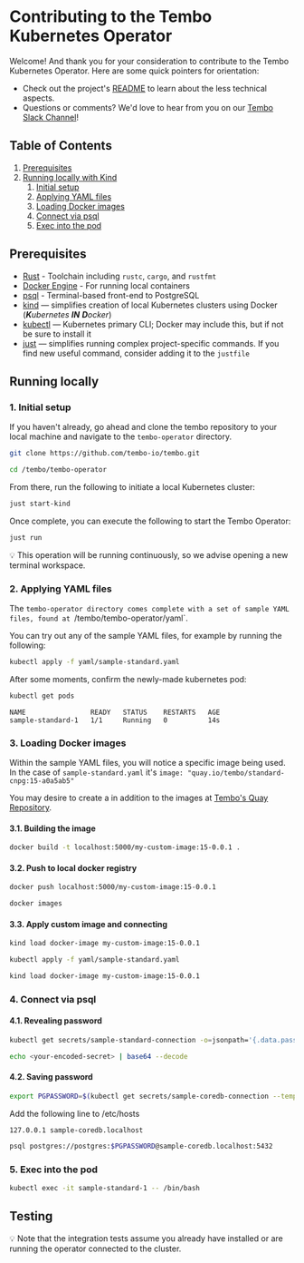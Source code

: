 # Contributing to the Tembo Kubernetes Operator
Welcome!
And thank you for your consideration to contribute to the Tembo Kubernetes Operator.
Here are some quick pointers for orientation:
- Check out the project's [README](https://github.com/tembo-io/tembo/blob/main/tembo-operator/README.md) to learn about the less technical aspects.
- Questions or comments? We'd love to hear from you on our [Tembo Slack Channel](https://join.slack.com/t/tembocommunity/shared_invite/zt-277pu7chi-NHtvHWvLhHwyK0Y5Y6vTPw)!

## Table of Contents
1. [Prerequisites](#prerequisites)
2. [Running locally with Kind](#running-locally)
    1. [Initial setup](#1.-initial-setup)
    2. [Applying YAML files](#2.-applying-YAML-files)
    3. [Loading Docker images](#3.-loading-docker-images)
    4. [Connect via psql](#4.-connect-via-psql)
    5. [Exec into the pod](#5.-exec-into-the-pod)

## Prerequisites

- [Rust](https://www.rust-lang.org/learn/get-started) - Toolchain including `rustc`, `cargo`, and `rustfmt`
- [Docker Engine](https://docs.docker.com/engine/install/) - For running local containers
- [psql](https://www.postgresql.org/docs/current/app-psql.html) - Terminal-based front-end to PostgreSQL
- [kind](https://github.com/kubernetes-sigs/kind) — simplifies creation of local Kubernetes clusters using Docker (_**K**ubernetes **IN** **D**ocker_)
- [kubectl](https://kubernetes.io/docs/tasks/tools/#kubectl) — Kubernetes primary CLI; Docker may include this, but if not be sure to install it
- [just](https://github.com/casey/just) — simplifies running complex project-specific commands. If you find new useful command, consider adding it to the `justfile`

## Running locally

### 1. Initial setup

If you haven't already, go ahead and clone the tembo repository to your local machine and navigate to the `tembo-operator` directory.


```bash
git clone https://github.com/tembo-io/tembo.git
```
```bash
cd /tembo/tembo-operator
```
From there, run the following to initiate a local Kubernetes cluster:
```bash
just start-kind
```
Once complete, you can execute the following to start the Tembo Operator:
```bash
just run
```
:bulb: This operation will be running continuously, so we advise opening a new terminal workspace.

### 2. Applying YAML files

The `tembo-operator directory comes complete with a set of sample YAML files, found at `/tembo/tembo-operator/yaml`.

You can try out any of the sample YAML files, for example by running the following:

```bash
kubectl apply -f yaml/sample-standard.yaml
```
After some moments, confirm the newly-made kubernetes pod:
```bash
kubectl get pods
```
```text
NAME                READY   STATUS    RESTARTS   AGE
sample-standard-1   1/1     Running   0          14s
```

### 3. Loading Docker images

Within the sample YAML files, you will notice a specific image being used.
In the case of `sample-standard.yaml` it's `image: "quay.io/tembo/standard-cnpg:15-a0a5ab5"`

You may desire to create a in addition to the images at [Tembo's Quay Repository](https://quay.io/organization/tembo).

#### 3.1. Building the image

```bash
docker build -t localhost:5000/my-custom-image:15-0.0.1 .
```

#### 3.2. Push to local docker registry

```bash
docker push localhost:5000/my-custom-image:15-0.0.1
```

```bash
docker images
```

#### 3.3. Apply custom image and connecting 

```bash
kind load docker-image my-custom-image:15-0.0.1
```

```bash
kubectl apply -f yaml/sample-standard.yaml
```

```bash
kind load docker-image my-custom-image:15-0.0.1
```

### 4. Connect via psql

#### 4.1. Revealing password

```bash
kubectl get secrets/sample-standard-connection -o=jsonpath='{.data.password}'
```
```bash
echo <your-encoded-secret> | base64 --decode
```

#### 4.2. Saving password

```bash
export PGPASSWORD=$(kubectl get secrets/sample-coredb-connection --template={{.data.password}} | base64 -D)
```

Add the following line to /etc/hosts
```
127.0.0.1 sample-coredb.localhost
```

```bash
psql postgres://postgres:$PGPASSWORD@sample-coredb.localhost:5432
```


### 5. Exec into the pod

```bash
kubectl exec -it sample-standard-1 -- /bin/bash
```

## Testing

:bulb: Note that the integration tests assume you already have installed or are running the operator connected to the cluster.

